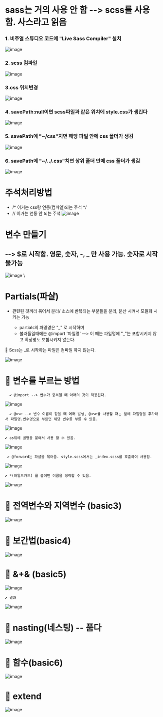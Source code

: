 # sass는 거의 사용 안 함 --> scss를 사용 함. 사스라고 읽음



### 1. 비주얼 스튜디오 코드에 "Live Sass Compiler" 설치

![image](https://github.com/kgy424/sass/assets/129706828/e509ef16-5539-4920-8d3a-8768d8d5fcef)


### 2. scss 컴파일

![image](https://github.com/kgy424/sass/assets/129706828/b0f764e9-8500-4e2b-ae28-35688fba9228)


### 3.css 위치변경 

![image](https://github.com/kgy424/sass/assets/129706828/1d7e6050-8470-49d8-90be-07b00e1863d1)


### 4. savePath:null이면 scss파일과 같은 위치에 style.css가 생긴다

![image](https://github.com/kgy424/sass/assets/129706828/e218d64e-1bb2-492d-a355-53b795512a4f)


### 5.  savePath에 "~/css"치면 해당 파일 안에 css 폴더가 생김

![image](https://github.com/kgy424/sass/assets/129706828/5536a31e-c25c-4773-9f6b-56706b6767fc)

### 6. savePath에 "~/../.css"치면 상위 폴더 안에 css 폴더가 생김

![image](https://github.com/kgy424/sass/assets/129706828/2fdcb8c0-946e-46ca-96cf-54920c48396c)


# 주석처리방법

- /* 이거는 css랑 연동(컴파일)되는 주석 */
- // 이거는 연동 안 되는 주석
![image](https://github.com/kgy424/sass/assets/129706828/b759ee91-bf2c-4c54-ac2b-ec7a78fbb95b)


# 변수 만들기
## --> $로 시작함. 영문, 숫자, -, _ 만 사용 가능. 숫자로 시작 불가능
![image](https://github.com/kgy424/sass/assets/129706828/8724fe88-dd4e-4568-bd20-83282a39d209)
\

# Partials(파샬)
 - 관련된 것끼리 묶어서 분리/ 소스에 반복되는 부분들을 분리, 분산 시켜서 모듈화 시키는 기능

   * partials의 파밍명은 "_" 로 시작하며
   * 불러들일때에는 @import '파일명'  --> 이 때는 파일명에 "_"는 포함시키지 않고 확장명도 포함시키지 않는다.

  👶 Scss는 _로 시작하는 파일은 컴파일 하지 않는다.

![image](https://github.com/kgy424/sass/assets/129706828/6c3808ac-c021-4e00-aabc-3c5ca740065a)


# 💖 변수를 부르는 방법

      ✔️ @import --> 변수가 중복될 때 아래의 것이 적용된다.

![image](https://github.com/kgy424/react_basic/assets/129706828/ebc0d11a-3abe-44b2-b63a-41bcd2c56d6d)

      ✔️ @use --> 변수 이름이 같을 때 에러 발생, @use를 사용할 때는 앞에 파일명을 추가해서 파일명.변수명으로 부르면 해당 변수를 부를 수 있음.
    
![image](https://github.com/kgy424/react_basic/assets/129706828/fb584029-99cf-40d8-a5c3-6ff607694852)

    ✔️ as뒤에 별명을 붙여서 사용 할 수 있음.
    
![image](https://github.com/kgy424/react_basic/assets/129706828/035da33c-b6fe-416f-a7fd-f621295ef67f)

     ✔️ @forward는 파샬을 묶어줌. style.scss에서는 _index.scss를 호출하여 사용함.
![image](https://github.com/kgy424/react_basic/assets/129706828/d1b5ed4a-7486-44a1-ad01-e63eaa8436d5)

    ✔️ *(와일드카드) 를 붙이면 이름을 생략할 수 있음.
![image](https://github.com/kgy424/react_basic/assets/129706828/0fb9fb10-ef13-496c-b02f-b0d7779a499a)


# 💖 전역변수와 지역변수 (basic3)

![image](https://github.com/kgy424/sass/assets/129706828/62185aeb-dfa4-41f5-9afb-c4436eb80676)

# 💖 보간법(basic4)

![image](https://github.com/kgy424/sass/assets/129706828/f997375d-e295-46fd-8d4a-33560fbf8a77)


# 💖 &+& (basic5)

![image](https://github.com/kgy424/sass/assets/129706828/f2e9842c-4278-41b3-a131-72f547611874)

    ✔️ 결과

![image](https://github.com/kgy424/sass/assets/129706828/4393dec0-f6ac-492e-8709-8af87b56c6dd)

# 💖 nasting(네스팅) -- 품다

![image](https://github.com/kgy424/sass/assets/129706828/399a7ce9-b893-483b-923a-d8389a7cf208)

# 💖 함수(basic6)

![image](https://github.com/kgy424/sass/assets/129706828/f1c36d88-c0b1-457e-9ba9-e1b69e925e73)

# 💖 extend

![image](https://github.com/kgy424/sass/assets/129706828/46065aaa-24a0-41f7-b00c-a46e46f6bb56)

